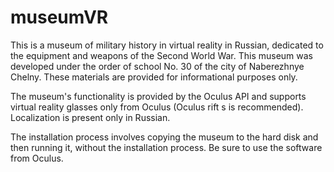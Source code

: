 # museumVR
This is a museum of military history in virtual reality in Russian, dedicated to the equipment and weapons of the Second World War.
This museum was developed under the order of school No. 30 of the city of Naberezhnye Chelny. These materials are provided for informational purposes only.

The museum's functionality is provided by the Oculus API and supports virtual reality glasses only from Oculus (Oculus rift s is recommended). Localization is present only in Russian.

The installation process involves copying the museum to the hard disk and then running it, without the installation process. Be sure to use the software from Oculus.

